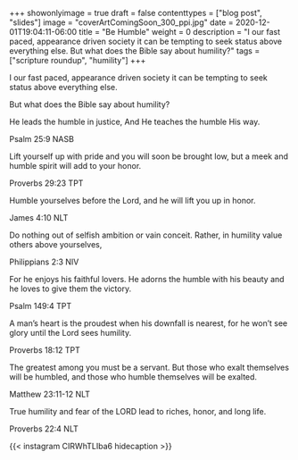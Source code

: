 +++
showonlyimage = true
draft = false
contenttypes = ["blog post", "slides"]
image = "coverArtComingSoon_300_ppi.jpg"
date = 2020-12-01T19:04:11-06:00
title = "Be Humble"
weight = 0
description = "I our fast paced, appearance driven society it can be tempting to seek status above everything else. But what does the Bible say about humility?⁣"
tags = ["scripture roundup", "humility"]
+++

I our fast paced, appearance driven society it can be tempting to seek status above everything else.

But what does the Bible say about humility?

<div class='bible-text'>He leads the humble in justice, And He teaches the humble His way.
<p class='bible-reference'>Psalm 25:9 NASB</p>
</div>
<div class='bible-text'>Lift yourself up with pride and you will soon be brought low, but a meek and humble spirit will add to your honor.
<p class='bible-reference'>Proverbs 29:23 TPT</p>
</div>
<div class='bible-text'>Humble yourselves before the Lord, and he will lift you up in honor.
<p class='bible-reference'>James 4:10 NLT</p>
</div>
<div class='bible-text'>Do nothing out of selfish ambition or vain conceit. Rather, in humility value others above yourselves,
<p class='bible-reference'>Philippians 2:3 NIV</p>
</div>
<div class='bible-text'>For he enjoys his faithful lovers. He adorns the humble with his beauty and he loves to give them the victory.
<p class='bible-reference'>Psalm 149:4 TPT</p>
</div>
<div class='bible-text'>A man’s heart is the proudest when his downfall is nearest, for he won’t see glory until the Lord sees humility.
<p class='bible-reference'>Proverbs 18:12 TPT</p>
</div>
<div class='bible-text'>The greatest among you must be a servant. But those who exalt themselves will be humbled, and those who humble themselves will be exalted.
<p class='bible-reference'>Matthew 23:11-12 NLT</p>
</div>
<div class='bible-text'>True humility and fear of the LORD lead to riches, honor, and long life.
<p class='bible-reference'>Proverbs 22:4 NLT</p>
</div>
{{< instagram CIRWhTLIba6 hidecaption >}}